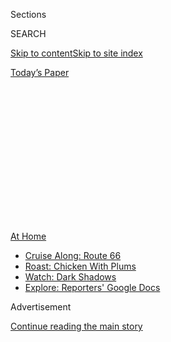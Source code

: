 <div id="app">

<div>

<div>

<div>

<div class="NYTAppHideMasthead css-1q2w90k e1suatyy0">

<div class="section css-ui9rw0 e1suatyy2">

<div class="css-eph4ug er09x8g0">

<div class="css-6n7j50">

</div>

<span class="css-1dv1kvn">Sections</span>

<div class="css-10488qs">

<span class="css-1dv1kvn">SEARCH</span>

</div>

[Skip to content](#site-content)[Skip to site
index](#site-index)

</div>

<div class="css-10698na e1huz5gh0">

</div>

</div>

<div id="masthead-bar-one" class="section hasLinks css-15hmgas e1csuq9d3">

<div class="css-uqyvli e1csuq9d0">

</div>

<div class="css-1uqjmks e1csuq9d1">

</div>

<div class="css-9e9ivx">

[](https://myaccount.nytimes3xbfgragh.onion/auth/login?response_type=cookie&client_id=vi)

</div>

<div class="css-1bvtpon e1csuq9d2">

[Today’s
Paper](https://www.nytimes3xbfgragh.onion/section/todayspaper)

</div>

</div>

</div>

</div>

<div data-aria-hidden="false">

<div id="site-content" data-role="main">

<div>

<div class="css-1aor85t" style="opacity:0.000000001;z-index:-1;visibility:hidden">

<div class="css-1hqnpie">

<div class="css-epjblv">

<span class="css-z6pdnw">These Crispy Kimchi Pancakes Are Unbelievably
Fun to
Eat</span>

</div>

<div class="css-k008qs">

<div class="css-1iwv8en">

<span class="css-18z7m18"></span>

<div>

<div>

</div>

</div>

</div>

<span class="css-1n6z4y">https://nyti.ms/2MHMWhH</span>

<div class="css-1705lsu">

<div class="css-4xjgmj">

<div class="css-4skfbu" data-role="toolbar" data-aria-label="Social Media Share buttons, Save button, and Comments Panel with current comment count" data-testid="share-tools">

  - 
  - 
  - 
  - 
    
    <div class="css-6n7j50">
    
    </div>

  - 

</div>

</div>

</div>

</div>

</div>

</div>

<div class="css-13pd83m">

<div id="NYT_TOP_BANNER_REGION">

<div>

<div id="maps-athome-menu" class="section css-l08pwh interactive-content interactive-size-medium">

<div class="css-17ih8de interactive-body">

<div class="at-home-nav__innerContainer">

<div class="at-home-nav__title">

[At
Home](https://www.nytimes3xbfgragh.onion/spotlight/at-home?action=click&pgtype=Article&state=default&region=TOP_BANNER&context=at_home_menu)

</div>

  - [Cruise Along:
    Route 66](https://www.nytimes3xbfgragh.onion/2020/09/07/travel/route-66.html?action=click&pgtype=Article&state=default&region=TOP_BANNER&context=at_home_menu)
  - [Roast: Chicken With
    Plums](https://www.nytimes3xbfgragh.onion/2020/09/04/dining/sheet-pan-chicken.html?action=click&pgtype=Article&state=default&region=TOP_BANNER&context=at_home_menu)
  - [Watch: Dark
    Shadows](https://www.nytimes3xbfgragh.onion/2020/09/04/arts/television/dark-shadows-stream.html?action=click&pgtype=Article&state=default&region=TOP_BANNER&context=at_home_menu)
  - [Explore: Reporters' Google
    Docs](https://www.nytimes3xbfgragh.onion/interactive/2020/at-home/even-more-reporters-editors-diaries-lists-recommendations.html?action=click&pgtype=Article&state=default&region=TOP_BANNER&context=at_home_menu)

</div>

</div>

</div>

</div>

</div>

</div>

<div id="top-wrapper" class="css-1sy8kpn">

<div id="top-slug" class="css-l9onyx">

Advertisement

</div>

[Continue reading the main
story](#after-top)

<div class="ad top-wrapper" style="text-align:center;height:100%;display:block;min-height:250px">

<div id="top" class="place-ad" data-position="top" data-size-key="top">

</div>

</div>

<div id="after-top">

</div>

</div>

<div id="sponsor-wrapper" class="css-1hyfx7x">

<div id="sponsor-slug" class="css-19vbshk">

Supported by

</div>

[Continue reading the main
story](#after-sponsor)

<div id="sponsor" class="ad sponsor-wrapper" style="text-align:center;height:100%;display:block">

</div>

<div id="after-sponsor">

</div>

</div>

[Eat](/column/magazine-eat "Eat")

<div class="css-1vkm6nb ehdk2mb0">

# These Crispy Kimchi Pancakes Are Unbelievably Fun to Eat

</div>

<div class="css-79elbk" data-testid="photoviewer-wrapper">

<div class="css-z3e15g" data-testid="photoviewer-wrapper-hidden">

</div>

<div class="css-1a48zt4 ehw59r15" data-testid="photoviewer-children">

![<span class="css-i48y28 e13ogyst0" data-aria-hidden="true">Kimchi
pancake.</span><span class="css-ach9cc e1z0qqy90" itemprop="copyrightHolder"><span class="css-1ly73wi e1tej78p0">Credit...</span><span><span>Gentl
and Hyers for The New York Times (Photography and
Styling)</span></span></span>](https://static01.graylady3jvrrxbe.onion/images/2020/06/14/magazine/14mag-eat/14mag-eat-articleLarge.jpg?quality=75&auto=webp&disable=upscale)

</div>

</div>

<div class="css-xt80pu e12qa4dv0">

<div class="css-18e8msd">

<div class="css-vp77d3 epjyd6m0">

<div class="css-1baulvz">

By <span class="css-1baulvz last-byline" itemprop="name">Samin
Nosrat</span>

</div>

</div>

  - June 10,
    2020

  - 
    
    <div class="css-4xjgmj">
    
    <div class="css-d8bdto" data-role="toolbar" data-aria-label="Social Media Share buttons, Save button, and Comments Panel with current comment count" data-testid="share-tools">
    
      - 
      - 
      - 
      - 
        
        <div class="css-6n7j50">
        
        </div>
    
      - 
    
    </div>
    
    </div>

</div>

</div>

<div class="section meteredContent css-1r7ky0e" name="articleBody" itemprop="articleBody">

<div class="css-1fanzo5 StoryBodyCompanionColumn">

<div class="css-53u6y8">

I’ve always been curious — my mom would call it nosy — about how other
people live, and that interest extends into the kitchen. It’s a gift to
get to pursue my curiosity in this column. When I’m out in the world
reporting, cooks open the doors to their kitchens. I watch them knead a
dough or stir a sauce until it’s just right, and then try to translate
those instinctual or sensory cues into words.

But I’m at home now, like many of you, eating mostly peanut butter
sandwiches and quesadillas and trying to escape the taste of my own
boring cooking. Within weeks of the stay-at-home order, I couldn’t
stomach another bowl of pasta or chickpea soup. Usually when I get into
a cooking rut, I go out to eat — to be inspired and learn something new.
Now I find myself looking back, toward all of the dishes I’m nostalgic
for. Not the food of my childhood, but rather the taste of the
neighborhood restaurants where I’ve been eating my entire adult life.

One of them, Pyeong Chang Tofu House, is a family-run spot in Oakland
where I’ve been a regular since 2000. In the winter, it’s where I go
when I want to be warmed by their *sundubu-jigae*, a spicy, silky soft
tofu soup that arrives at the table at a rolling boil. In the summer, I
go for *bibim guksu* — spicy, sweet, cold noodles — or *bibimbap*. And
no matter which season, I start my meal with *kimchijeon*. Every time
these golden kimchi pancakes arrive at the table, I greedily take the
first piece before anyone else can. I wonder aloud how it can be both so
satisfyingly chewy and so shatteringly crisp. Whenever I eat the pancake
with other cooks, we try to dissect it — is it made with glutinous rice
flour? Does it have eggs? What exactly makes this pancake, tart with
pungent kimchi and fried to a glorious crisp, so unbelievably fun to
eat? I promised myself I would knock on the kitchen door to ask the
cooks their secret, but I shied away every time.

Then, a few weeks ago, when I just couldn’t take any more of my own
Italo-Mediterranean-ish cooking, I pulled down my Korean cookbooks and
took to the internet in search of a recipe that might lead me to some
approximation of my beloved kimchi pancake. For a week, I made variation
after variation, but none turned out right. The first one I made — the
one when I went with my gut and deviated from every single traditional
recipe and sneaked in some eggs — was outright disgusting. Once I left
the eggs out, things improved, but I still couldn’t get that perfect
balance of chewy and crisp. I tweaked the combinations and proportions
of various starches, including flour, tapioca starch and potato starch,
until I arrived at a respectable pancake. But it still didn’t taste
right.

</div>

</div>

<div class="css-1fanzo5 StoryBodyCompanionColumn">

<div class="css-53u6y8">

Eventually it occurred to me that I could simply ask the folks at the
tofu house for their recipe. I put on my mask and headed over. No
manager or chef was present when I got there, so I left a note. To my
delight, the manager, Peter Hak Sun Kim, called me back a few hours
later. Translating for the chef and owner, Young S. Kim, who is also his
mother, Peter told me, “My mom is happy to share her recipe, but she
wants me to tell you that it’s our homemade kimchi that makes the
pancake so
good.”

</div>

</div>

<div style="max-width:100%;margin:0 auto">

<div class="css-17dprlf" data-id="100000007183169" data-slug="14mag-eat-pullquote1" style="max-width:600px">

</div>

</div>

<div class="css-1fanzo5 StoryBodyCompanionColumn">

<div class="css-53u6y8">

I had perfectly tasty kimchi in my fridge, so I brushed off his comment;
I just wanted to know exactly how they made that pancake\! I was
thrilled to discover Mrs. Kim’s secret: a combination of tempura mix and
Korean pancake mix. So I bought some of each from the Korean market,
certain that would solve everything. After analyzing the ingredients
lists on both packages (which conveniently listed the percentage of each
ingredient), I added baking powder and garlic powder to my own dry
mixture. I also added some *gochujang*, or fermented pepper paste, after
recalling that Mrs. Kim’s kimchi is some of the spiciest and most
flavorful I’ve ever tasted. Then I made a control pancake using the
premade mixes, and another using my own ratios.

<div id="NYT_MAIN_CONTENT_2_REGION" class="css-9tf9ac">

<div>

</div>

</div>

They were fine. Good, even. The neighbors I shared them with thought
they were amazing — I’d finally achieved that ideal texture and reached
a new depth of flavor. But they were virtually indistinguishable. And
neither of them tasted like my memory of Mrs. Kim’s version.

A few days later, I remembered that Koreans have a word for the
specific, irreplicable taste of someone’s cooking: *son-mat*. I called
Peter and Mrs. Kim to ask them about it. “For my mom,” he said,
“*son-mat* is composed of three things: experience, the passion of the
individual and the knowledge gained from constant cooking. For her, it’s
like a never-ending learning goal, like an art. She doesn’t use
measuring cups or a scale when she makes kimchi.”

</div>

</div>

<div class="css-1fanzo5 StoryBodyCompanionColumn">

<div class="css-53u6y8">

In Korea, kimchi-making is typically a family or neighborhood activity.
Groups of women spend two or three days making enormous batches of
fermented vegetables to last their families through the season or year.
Finding herself in Oakland with far less space and far fewer helping
hands, Mrs. Kim adapted those traditions when she took over the tofu
house in 2004. These days, she transforms 1,400 pounds of napa cabbage
into kimchi each month, and for the first time, it’s available to
purchase. “It takes so much time and work to make, we never really
wanted to sell it,” Peter explained. But now that the restaurant has
pivoted to takeout only, its customers have been begging for it.
“Because of the lockdown,” he explained, “we decided to let people
take our *son-mat* home.”

I bought a huge container of Mrs. Kim’s kimchi and made the pancake
again. This time, it tasted exactly as I remembered. But funnily enough,
my neighbors struggled to detect any difference between this pancake and
the previous one. Both, they said, were sweet and spicy, tart and
crunchy, chewy and delightfully savory. I thought I’d been chasing a
precise formula to satisfy my craving. But as it turns out, what I miss
most right now can’t quite be captured in a recipe.

Recipe: [Kimchijeon (Kimchi
Pancake)](https://cooking.nytimes3xbfgragh.onion/recipes/1021158-kimchijeon-kimchi-pancake)

</div>

</div>

</div>

<div>

</div>

<div>

</div>

<div>

</div>

<div>

<div id="bottom-wrapper" class="css-1ede5it">

<div id="bottom-slug" class="css-l9onyx">

Advertisement

</div>

[Continue reading the main
story](#after-bottom)

<div id="bottom" class="ad bottom-wrapper" style="text-align:center;height:100%;display:block;min-height:90px">

</div>

<div id="after-bottom">

</div>

</div>

</div>

</div>

</div>

## Site Index

<div>

</div>

## Site Information Navigation

  - [© <span>2020</span> <span>The New York Times
    Company</span>](https://help.nytimes3xbfgragh.onion/hc/en-us/articles/115014792127-Copyright-notice)

<!-- end list -->

  - [NYTCo](https://www.nytco.com/)
  - [Contact
    Us](https://help.nytimes3xbfgragh.onion/hc/en-us/articles/115015385887-Contact-Us)
  - [Work with us](https://www.nytco.com/careers/)
  - [Advertise](https://nytmediakit.com/)
  - [T Brand Studio](http://www.tbrandstudio.com/)
  - [Your Ad
    Choices](https://www.nytimes3xbfgragh.onion/privacy/cookie-policy#how-do-i-manage-trackers)
  - [Privacy](https://www.nytimes3xbfgragh.onion/privacy)
  - [Terms of
    Service](https://help.nytimes3xbfgragh.onion/hc/en-us/articles/115014893428-Terms-of-service)
  - [Terms of
    Sale](https://help.nytimes3xbfgragh.onion/hc/en-us/articles/115014893968-Terms-of-sale)
  - [Site
    Map](https://spiderbites.nytimes3xbfgragh.onion)
  - [Help](https://help.nytimes3xbfgragh.onion/hc/en-us)
  - [Subscriptions](https://www.nytimes3xbfgragh.onion/subscription?campaignId=37WXW)

</div>

</div>

</div>

</div>
